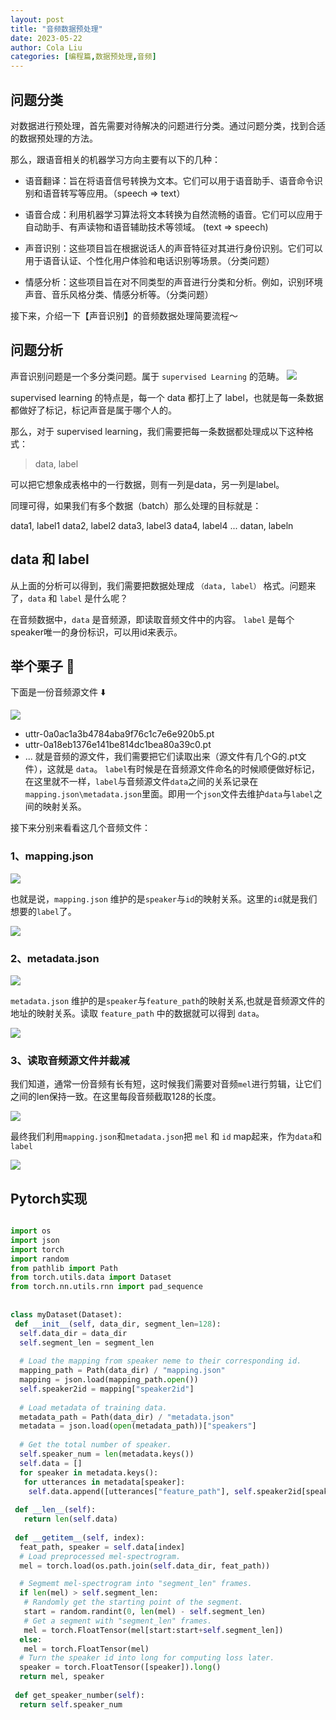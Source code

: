 ```yaml
---
layout: post
title: "音频数据预处理"
date: 2023-05-22
author: Cola Liu
categories: [编程篇,数据预处理,音频]
---
```


## 问题分类

对数据进行预处理，首先需要对待解决的问题进行分类。通过问题分类，找到合适的数据预处理的方法。

那么，跟语音相关的机器学习方向主要有以下的几种：

- 语音翻译：旨在将语音信号转换为文本。它们可以用于语音助手、语音命令识别和语音转写等应用。（speech => text）

- 语音合成：利用机器学习算法将文本转换为自然流畅的语音。它们可以应用于自动助手、有声读物和语音辅助技术等领域。 (text => speech)

- 声音识别：这些项目旨在根据说话人的声音特征对其进行身份识别。它们可以用于语音认证、个性化用户体验和电话识别等场景。（分类问题）

- 情感分析：这些项目旨在对不同类型的声音进行分类和分析。例如，识别环境声音、音乐风格分类、情感分析等。（分类问题）

接下来，介绍一下【声音识别】的音频数据处理简要流程～

## 问题分析

声音识别问题是一个多分类问题。属于 `supervised Learning` 的范畴。
<img src="/assets/imgs/ai/监督学习.png" />

supervised learning 的特点是，每一个 data 都打上了 label，也就是每一条数据都做好了标记，标记声音是属于哪个人的。

那么，对于 supervised learning，我们需要把每一条数据都处理成以下这种格式：

> data, label

可以把它想象成表格中的一行数据，则有一列是data，另一列是label。

同理可得，如果我们有多个数据（batch）那么处理的目标就是：

data1, label1
data2, label2
data3, label3
data4, label4
...
datan, labeln

## data 和 label

从上面的分析可以得到，我们需要把数据处理成 `（data, label）` 格式。问题来了，`data` 和 `label` 是什么呢？

在音频数据中，`data` 是音频源，即读取音频文件中的内容。 `label` 是每个speaker唯一的身份标识，可以用id来表示。

## 举个栗子 🌰

下面是一份音频源文件 ⬇️

<img src="/assets/imgs/ai/数据预处理/音频/dataset.png" />

- uttr-0a0ac1a3b4784aba9f76c1c7e6e920b5.pt
- uttr-0a18eb1376e141be814dc1bea80a39c0.pt
- ...
就是音频的源文件，我们需要把它们读取出来（源文件有几个G的.pt文件），这就是 `data`。
`label`有时候是在音频源文件命名的时候顺便做好标记，在这里就不一样，`label`与音频源文件`data`之间的关系记录在`mapping.json\metadata.json`里面。即用一个`json`文件去维护`data`与`label`之间的映射关系。

接下来分别来看看这几个音频文件：

### 1、mapping.json

<img src="/assets/imgs/ai/数据预处理/音频/mapping.png" style="display:block;" />

也就是说，`mapping.json` 维护的是`speaker`与`id`的映射关系。这里的`id`就是我们想要的`label`了。

<img src="/assets/imgs/ai/数据预处理/音频/speaker2id.png" />

### 2、metadata.json

<img src="/assets/imgs/ai/数据预处理/音频/metadata.png" style="display:block;" />

`metadata.json` 维护的是`speaker`与`feature_path`的映射关系,也就是音频源文件的地址的映射关系。读取 `feature_path` 中的数据就可以得到 `data`。

<img src="/assets/imgs/ai/数据预处理/音频/speaker2path.png" style="display:block;" />

### 3、读取音频源文件并裁减
我们知道，通常一份音频有长有短，这时候我们需要对音频`mel`进行剪辑，让它们之间的len保持一致。在这里每段音频截取128的长度。

<img src="/assets/imgs/ai/数据预处理/音频/melcut.png" />

最终我们利用`mapping.json`和`metadata.json`把 `mel` 和 `id` map起来，作为`data`和`label`

<img src="/assets/imgs/ai/数据预处理/音频/mel2id.png" />

## Pytorch实现

```python

import os
import json
import torch
import random
from pathlib import Path
from torch.utils.data import Dataset
from torch.nn.utils.rnn import pad_sequence
 
 
class myDataset(Dataset):
 def __init__(self, data_dir, segment_len=128):
  self.data_dir = data_dir
  self.segment_len = segment_len
 
  # Load the mapping from speaker neme to their corresponding id. 
  mapping_path = Path(data_dir) / "mapping.json"
  mapping = json.load(mapping_path.open())
  self.speaker2id = mapping["speaker2id"]
 
  # Load metadata of training data.
  metadata_path = Path(data_dir) / "metadata.json"
  metadata = json.load(open(metadata_path))["speakers"]
 
  # Get the total number of speaker.
  self.speaker_num = len(metadata.keys())
  self.data = []
  for speaker in metadata.keys():
   for utterances in metadata[speaker]:
    self.data.append([utterances["feature_path"], self.speaker2id[speaker]])
 
 def __len__(self):
   return len(self.data)
 
 def __getitem__(self, index):
  feat_path, speaker = self.data[index]
  # Load preprocessed mel-spectrogram.
  mel = torch.load(os.path.join(self.data_dir, feat_path))

  # Segmemt mel-spectrogram into "segment_len" frames.
  if len(mel) > self.segment_len:
   # Randomly get the starting point of the segment.
   start = random.randint(0, len(mel) - self.segment_len)
   # Get a segment with "segment_len" frames.
   mel = torch.FloatTensor(mel[start:start+self.segment_len])
  else:
   mel = torch.FloatTensor(mel)
  # Turn the speaker id into long for computing loss later.
  speaker = torch.FloatTensor([speaker]).long()
  return mel, speaker
 
 def get_speaker_number(self):
  return self.speaker_num

```
